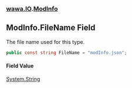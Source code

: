### [wawa.IO](wawa.IO.md 'wawa.IO').[ModInfo](ModInfo.md 'wawa.IO.ModInfo')

## ModInfo.FileName Field

The file name used for this type.

```csharp
public const string FileName = "modInfo.json";
```

#### Field Value
[System.String](https://docs.microsoft.com/en-us/dotnet/api/System.String 'System.String')